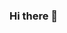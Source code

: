 ### Hi there 👋

<!--
**sirbacharach/sirbacharach** is a ✨ _special_ ✨ repository because its `README.md` (this file) appears on your GitHub profile.

Here are some ideas to get you started:

- 🔭 I’m currently working on ... Learning to become a software developer.
- 🌱 I’m currently learning ... Javascript, Git, Github, Terminal, Ubuntu OS.
- 👯 I’m looking to collaborate on ...  Nothing right now until my learning needs me to.
- 🤔 I’m looking for help with ...  Nothihng
- 💬 Ask me about ...  Anything
- 📫 How to reach me: ...  Slack
- 😄 Pronouns: ...  He, Him, His, Man
- ⚡ Fun fact: ...  Woodlice are crustaceans.
-->
